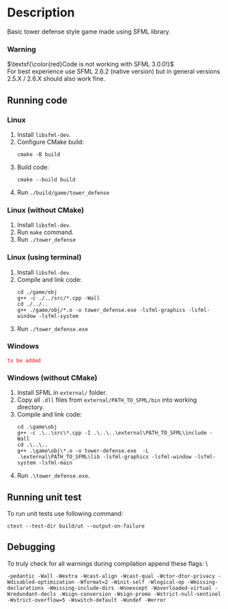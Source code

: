 # Description
Basic tower defense style game made using SFML library.

### Warning
$\textsf{\color{red}Code is not working with SFML 3.0.0!}$ \
For best experience use SFML 2.6.2 (native version) but in general versions 2.5.X / 2.6.X should also work fine.

## Running code
### Linux
1. Install `libsfml-dev`.
2. Configure CMake build:
   ```
   cmake -B build
   ```
3. Build code:
   ```
   cmake --build build
   ```
4. Run `./build/game/tower_defense`
   
### Linux (without CMake)
1. Install `libsfml-dev`.
2. Run `make` command.
3. Run `./tower_defense`

### Linux (using terminal)
1. Install `libsfml-dev`.
2. Compile and link code:
   ```
   cd ./game/obj
   g++ -c ./../src/*.cpp -Wall
   cd ./../..
   g++ ./game/obj/*.o -o tower_defense.exe -lsfml-graphics -lsfml-window -lsfml-system
   ```
3. Run `./tower_defense.exe`

### Windows
<span style="color:red">`to be added`</span>

### Windows (without CMake)
1. Install SFML in `external/` folder.
2. Copy all `.dll` files from `external/PATH_TO_SFML/bin` into working directory.
3. Compile and link code: 
   ```
   cd .\game\obj
   g++ -c .\..\src\*.cpp -I .\..\..\external\PATH_TO_SFML\include -Wall
   cd .\..\..
   g++ .\game\obj\*.o -o tower-defense.exe  -L .\external\PATH_TO_SFML\lib -lsfml-graphics -lsfml-window -lsfml-system -lsfml-main
   ```
4. Run `.\tower_defense.exe`.

## Running unit test
To run unit tests use following command:
```
ctest --test-dir build/ut --output-on-failure
```

## Debugging
To truly check for all warnings during compilation append these flags: \
```
-pedantic -Wall -Wextra -Wcast-align -Wcast-qual -Wctor-dtor-privacy -Wdisabled-optimization -Wformat=2 -Winit-self -Wlogical-op -Wmissing-declarations -Wmissing-include-dirs -Wnoexcept -Woverloaded-virtual -Wredundant-decls -Wsign-conversion -Wsign-promo -Wstrict-null-sentinel -Wstrict-overflow=5 -Wswitch-default -Wundef -Werror
```